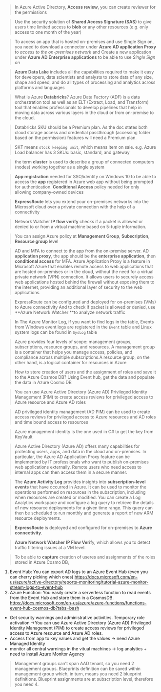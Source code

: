 > In Azure Active Directory, **Access review**, you can create reviewer for the permissions

> Use the security solution of **Shared Access Signature (SAS)** to give users time limited access to **blob** or any other resources (e.g. only access to one month of the year)

> To access an app that is hosted on-premises and use Single Sign on, you need to download a connector under **Azure AD application Proxy** to _access to the on-premises network_ and Create a new application under **Azure AD Enterprise applications** to be able to use _Single Sign on_

> **Azure Data Lake** includes all the capabilities required to make it easy for developers, data scientists and analysts to store data of any size, shape and speed, and do all types of processing and analytics across platforms and languages

> What is Azure **Databricks**? Azure Data Factory (ADF) is a data orchestration tool as well as an ELT (Extract, Load, and Transform) tool that enables professionals to develop pipelines that help in moving data across various layers in the cloud or from on-premise to the cloud.

> Databricks SKU should be a Premium plan. As the doc states both cloud storage access and credential passthrough (accessing folder based on the permission) features will need a Premium plan.

> SKT means `stock keeping unit`, which means item on sale. e.g. Azure Load balancer has 3 SKUs: basic, standard, and gateway

> the term **cluster** is used to describe a group of connected computers (nodes) working together as a single system

> **App registration** needed for SSO/identity on Windows 10 to be able to access the **app** registered in Azure web app without being prompted for authentication. **Conditional Access** policy needed for only allowing company-owned devices

> **ExpressRoute** lets you extend your on-premises networks into the Microsoft cloud over a private connection with the help of a connectivity

> Network Watcher **IP flow verify** checks if a packet is allowed or denied to or from a virtual machine based on 5-tuple information.

> You can assign Azure policy at **Management Group**, **Subscription**, **Resource group** level

> AD and MFA to connect to the app from the on-premise server. AD **application proxy**, the app should be the **enterprise application**, then **conditional access** for MFA.
> Azure Application Proxy is a feature in Microsoft Azure that enables remote access to web applications that are hosted on-premises or in the cloud, without the need for a virtual private network (VPN) connection. It allows users to securely access web applications hosted behind the firewall without exposing them to the internet, providing an additional layer of security to the web applications.

> ExpressRoute can be configured and deployed for on-premises (VMs) to Azure connectivity
> And to check if packet is allowed or denied, use **Azure Network Watcher **to analyze network traffic

> In The Azure Monitor Log, if you want to find logs in the table, Events from Windows event logs are registered in the `Event` table and Linux system logs can be found in `SysLog` table

> Azure provides four levels of scope: management groups, subscriptions, resource groups, and resources. A management group is a container that helps you manage access, policies, and compliance across multiple subscriptions.A resource group, on the other hand, is a logical container for resources in Azure

> How to store creation of users and the assignment of roles and save it to the Azure Cosmos DB? Using Event hub, get the data and populate the data in Azure Cosmo DB

> You can use Azure Active Directory (Azure AD) Privileged Identity Management (PIM) to create access reviews for privileged access to Azure resource and Azure AD roles

> AD privileged identity management (AD PIM) can be used to create access reviews for privileged access to Azure resources and AD roles and time bound access to resources

> Azure management identity is the one used in C# to get the key from KeyVault

> Azure Active Directory (Azure AD) offers many capabilities for protecting users, apps, and data in the cloud and on-premises. In particular, the Azure AD Application Proxy feature can be implemented by IT professionals who want to publish on-premises web applications externally. Remote users who need access to internal apps can then access them in a secure manner.

> The **Azure Activity Log** provides insights into **subscription-level events** that have occurred in Azure. It can be used to monitor the operations performed on resources in the subscription, including when resources are created or modified. You can create a Log Analytics workspace and configure a log query to retrieve the details of new resource deployments for a given time range. This query can then be scheduled to run monthly and generate a report of new ARM resource deployments.

> **ExpressRoute** is deployed and configured for on-premises to **Azure connectivity**.

> **Azure Network Watcher** **IP Flow Verif**y, which allows you to detect traffic filtering issues at a VM level.

> To be able to **capture** creation of useres and assignments of the roles stored in Azure Cosmo DB,

1. Event Hub: You can export AD logs to an Azure Event Hub (even you can cherry picking which ones)
   https://docs.microsoft.com/en-us/azure/active-directory/reports-monitoring/tutorial-azure-monitor-stream-logs-to-event-hub
2. Azure Function: You easily create a serverless function to read events from the Event Hub and store them in a CosmosDB.
   https://docs.microsoft.com/en-us/azure/azure-functions/functions-event-hub-cosmos-db?tabs=bash

- Get security warnings and administrative activities. Temporary role activation ->You can use Azure Active Directory (Azure AD) Privileged Identity Management (PIM) to create access reviews for privileged access to Azure resource and Azure AD roles.
- Access from app to key values and get the values -> need Azure Managed Identity
- monitor all central warnings in the vitual machines -> log analytics + need to install Azure Monitor Agency

> Management groups can't span AAD tenant, so you need 2 management groups. Blueprints definition can be saved within management group which, in turn, means you need 2 blueprint definitions.
> Blueprint assignments are at subscription level, therefore you need 4.
